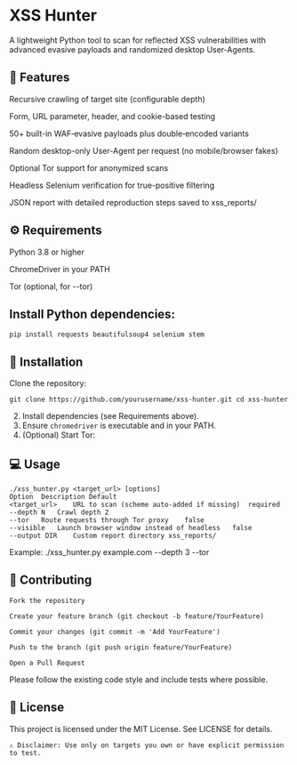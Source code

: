 # XSS Hunter

A lightweight Python tool to scan for reflected XSS vulnerabilities with advanced evasive payloads and randomized desktop User-Agents.
## 🔎 Features

  Recursive crawling of target site (configurable depth)

  Form, URL parameter, header, and cookie-based testing

  50+ built-in WAF‑evasive payloads plus double‑encoded variants

  Random desktop-only User-Agent per request (no mobile/browser fakes)

  Optional Tor support for anonymized scans

  Headless Selenium verification for true-positive filtering

  JSON report with detailed reproduction steps saved to xss_reports/

## ⚙️ Requirements

  Python 3.8 or higher

  ChromeDriver in your PATH

  Tor (optional, for --tor)

## Install Python dependencies:

    pip install requests beautifulsoup4 selenium stem

## 🚀 Installation

  Clone the repository:

    git clone https://github.com/yourusername/xss-hunter.git cd xss-hunter
    
  2. Install dependencies (see Requirements above).
  3. Ensure `chromedriver` is executable and in your PATH.
  4. (Optional) Start Tor:

## 💻 Usage
    ./xss_hunter.py <target_url> [options]
    Option	Description	Default
    <target_url>	URL to scan (scheme auto-added if missing)	required
    --depth N	Crawl depth	2
    --tor	Route requests through Tor proxy	false
    --visible	Launch browser window instead of headless	false
    --output DIR	Custom report directory	xss_reports/

Example:
    ./xss_hunter.py example.com --depth 3 --tor

## 🤝 Contributing

    Fork the repository

    Create your feature branch (git checkout -b feature/YourFeature)

    Commit your changes (git commit -m 'Add YourFeature')

    Push to the branch (git push origin feature/YourFeature)

    Open a Pull Request

Please follow the existing code style and include tests where possible.

## 📄 License

This project is licensed under the MIT License. See LICENSE for details.

    ⚠️ Disclaimer: Use only on targets you own or have explicit permission to test.


